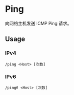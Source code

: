 # Ping

向网络主机发送 ICMP Ping 请求。

## Usage

### IPv4

```
/ping <Host> [次数]
```

### IPv6

```
/ping6 <Host> [次数]
```
